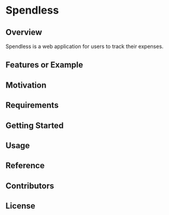 # Spendless
## Overview

Spendless is a web application for users to track their expenses.

## Features or Example

## Motivation

## Requirements

## Getting Started

## Usage

## Reference

## Contributors

## License
